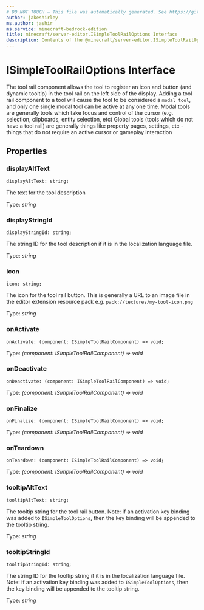 ```yaml
---
# DO NOT TOUCH — This file was automatically generated. See https://github.com/mojang/minecraftapidocsgenerator to modify descriptions, examples, etc.
author: jakeshirley
ms.author: jashir
ms.service: minecraft-bedrock-edition
title: minecraft/server-editor.ISimpleToolRailOptions Interface
description: Contents of the @minecraft/server-editor.ISimpleToolRailOptions class.
---
```

# ISimpleToolRailOptions Interface

The tool rail component allows the tool to register an icon and button (and dynamic tooltip) in the tool rail on the left side of the display. Adding a tool rail component to a tool will cause the tool to be considered a `modal tool`, and only one single modal tool can be active at any one time. Modal tools are generally tools which take focus and control of the cursor (e.g. selection, clipboards, entity selection, etc) Global tools (tools which do not have a tool rail) are generally things like property pages, settings, etc - things that do not require an active cursor or gameplay interaction

## Properties

### **displayAltText**
`displayAltText: string;`

The text for the tool description

Type: *string*

### **displayStringId**
`displayStringId: string;`

The string ID for the tool description if it is in the localization language file.

Type: *string*

### **icon**
`icon: string;`

The icon for the tool rail button. This is generally a URL to an image file in the editor extension resource pack e.g. `pack://textures/my-tool-icon.png`

Type: *string*

### **onActivate**
`onActivate: (component: ISimpleToolRailComponent) => void;`

Type: *(component: ISimpleToolRailComponent) => void*

### **onDeactivate**
`onDeactivate: (component: ISimpleToolRailComponent) => void;`

Type: *(component: ISimpleToolRailComponent) => void*

### **onFinalize**
`onFinalize: (component: ISimpleToolRailComponent) => void;`

Type: *(component: ISimpleToolRailComponent) => void*

### **onTeardown**
`onTeardown: (component: ISimpleToolRailComponent) => void;`

Type: *(component: ISimpleToolRailComponent) => void*

### **tooltipAltText**
`tooltipAltText: string;`

The tooltip string for the tool rail button. Note: if an activation key binding was added to `ISimpleToolOptions`, then the key binding will be appended to the tooltip string.

Type: *string*

### **tooltipStringId**
`tooltipStringId: string;`

The string ID for the tooltip string if it is in the localization language file. Note: if an activation key binding was added to `ISimpleToolOptions`, then the key binding will be appended to the tooltip string.

Type: *string*
